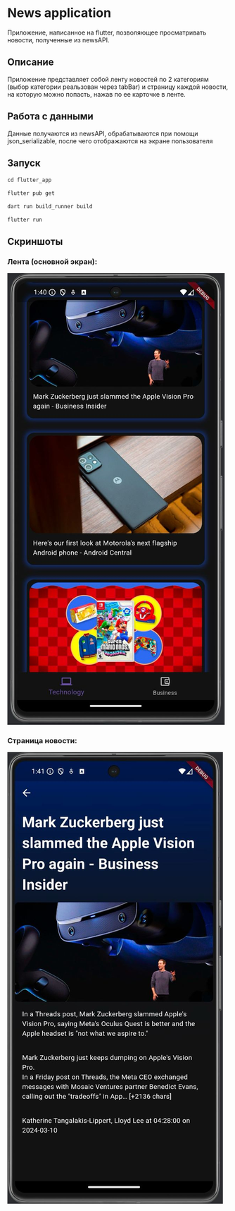 # News application

Приложение, написанное на flutter, позволяющее просматривать новости, полученные из newsAPI.

## Описание

Приложение представляет собой ленту новостей по 2 категориям (выбор категории реальзован через tabBar) и страницу каждой новости, на которую можно попасть, нажав по ее карточке в ленте.

## Работа с данными

Данные получаются из newsAPI, обрабатываются при помощи json_serializable, после чего отображаются на экране пользователя

## Запуск

```terminal
cd flutter_app
```

```terminal
flutter pub get
```

```terminal
dart run build_runner build 
```

```terminal
flutter run
```

## Скриншоты

### Лента (основной экран):

![Лента](https://github.com/ArsPro13/flutter-hw-1/blob/main/screenshots/main_screen.jpg)

### Страница новости:

![Страница новости](https://github.com/ArsPro13/flutter-hw-1/blob/main/screenshots/article_screen.jpg)
